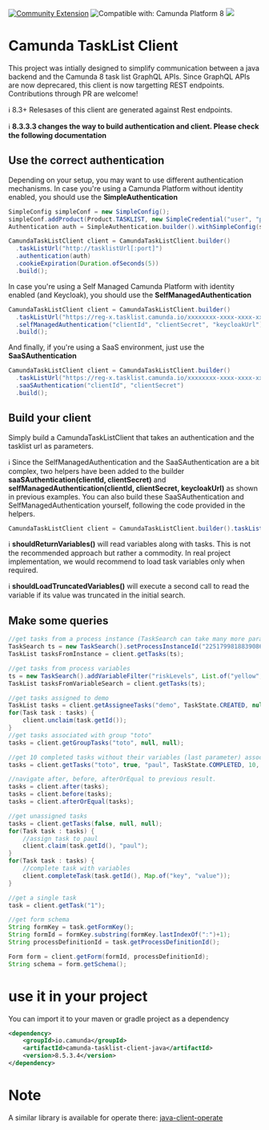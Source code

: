 [![Community Extension](https://img.shields.io/badge/Community%20Extension-An%20open%20source%20community%20maintained%20project-FF4700)](https://github.com/camunda-community-hub/community)
![Compatible with: Camunda Platform 8](https://img.shields.io/badge/Compatible%20with-Camunda%20Platform%208-0072Ce)
[![](https://img.shields.io/badge/Lifecycle-Incubating-blue)](https://github.com/Camunda-Community-Hub/community/blob/main/extension-lifecycle.md#incubating-)

# Camunda TaskList Client

This project was intially designed to simplify communication between a java backend and the Camunda 8 task list GraphQL APIs. Since GraphQL APIs are now deprecared, this client is now targetting REST endpoints. Contributions through PR are welcome!

:information_source: 8.3+ Relesases of this client are generated against Rest endpoints.

:information_source: **8.3.3.3 changes the way to build authentication and client. Please check the following documentation**

## Use the correct authentication

Depending on your setup, you may want to use different authentication mechanisms.
In case you're using a Camunda Platform without identity enabled, you should use the **SimpleAuthentication**

```java
SimpleConfig simpleConf = new SimpleConfig();
simpleConf.addProduct(Product.TASKLIST, new SimpleCredential("user", "pwd", "http://tasklistUrl[:port]"));
Authentication auth = SimpleAuthentication.builder().withSimpleConfig(simpleConf).build();

CamundaTaskListClient client = CamundaTaskListClient.builder()
  .taskListUrl("http://tasklistUrl[:port]")
  .authentication(auth)
  .cookieExpiration(Duration.ofSeconds(5))
  .build();
```

In case you're using a Self Managed Camunda Platform with identity enabled (and Keycloak), you should use the **SelfManagedAuthentication**

```java
CamundaTaskListClient client = CamundaTaskListClient.builder()
  .taskListUrl("https://reg-x.tasklist.camunda.io/xxxxxxxx-xxxx-xxxx-xxxx-xxxxxxxxxxxx/")
  .selfManagedAuthentication("clientId", "clientSecret", "keycloakUrl")
  .build();
```

And finally, if you're using a SaaS environment, just use the **SaaSAuthentication**

```java
CamundaTaskListClient client = CamundaTaskListClient.builder()
  .taskListUrl("https://reg-x.tasklist.camunda.io/xxxxxxxx-xxxx-xxxx-xxxx-xxxxxxxxxxxx/")
  .saaSAuthentication("clientId", "clientSecret")
  .build();
```

## Build your client

Simply build a CamundaTaskListClient that takes an authentication and the tasklist url as parameters.

:information_source: Since the SelfManagedAuthentication and the SaaSAuthentication are a bit complex, two helpers have been added to the builder **saaSAuthentication(clientId, clientSecret)** and **selfManagedAuthentication(clientId, clientSecret, keycloakUrl)** as shown in previous examples. You can also build these SaaSAuthentication and SelfManagedAuthentication yourself, following the code provided in the helpers.

```java
CamundaTaskListClient client = CamundaTaskListClient.builder().taskListUrl("http://localhost:8081").shouldReturnVariables().shouldLoadTruncatedVariables().authentication(auth).build();
```

:information_source: **shouldReturnVariables()** will read variables along with tasks. This is not the recommended approach but rather a commodity. In real project implementation, we would recommend to load task variables only when required.

:information_source: **shouldLoadTruncatedVariables()** will execute a second call to read the variable if its value was truncated in the initial search.

## Make some queries
```java
//get tasks from a process instance (TaskSearch can take many more parameters)
TaskSearch ts = new TaskSearch().setProcessInstanceId("2251799818839086");
TaskList tasksFromInstance = client.getTasks(ts);

//get tasks from process variables
ts = new TaskSearch().addVariableFilter("riskLevels", List.of("yellow", "yellow")).addVariableFilter("age", 30);
TaskList tasksFromVariableSearch = client.getTasks(ts);

//get tasks assigned to demo
TaskList tasks = client.getAssigneeTasks("demo", TaskState.CREATED, null);
for(Task task : tasks) {
    client.unclaim(task.getId());
}
//get tasks associated with group "toto"
tasks = client.getGroupTasks("toto", null, null);

//get 10 completed tasks without their variables (last parameter) associated with group "toto", assigned (second parameter) to paul (thrid parameter)
tasks = client.getTasks("toto", true, "paul", TaskState.COMPLETED, 10, false);

//navigate after, before, afterOrEqual to previous result.
tasks = client.after(tasks);
tasks = client.before(tasks);
tasks = client.afterOrEqual(tasks);

//get unassigned tasks
tasks = client.getTasks(false, null, null);
for(Task task : tasks) {
	//assign task to paul
	client.claim(task.getId(), "paul");
}
for(Task task : tasks) {
	//complete task with variables
	client.completeTask(task.getId(), Map.of("key", "value"));
}

//get a single task
task = client.getTask("1");

//get form schema
String formKey = task.getFormKey();
String formId = formKey.substring(formKey.lastIndexOf(":")+1);
String processDefinitionId = task.getProcessDefinitionId();

Form form = client.getForm(formId, processDefinitionId);
String schema = form.getSchema();
```

# use it in your project
You can import it to your maven or gradle project as a dependency

```xml
<dependency>
	<groupId>io.camunda</groupId>
	<artifactId>camunda-tasklist-client-java</artifactId>
	<version>8.5.3.4</version>
</dependency>
```


# Note
A similar library is available for operate there:
[java-client-operate](https://github.com/camunda-community-hub/spring-zeebe/tree/main/camunda-sdk-java/java-client-operate)
